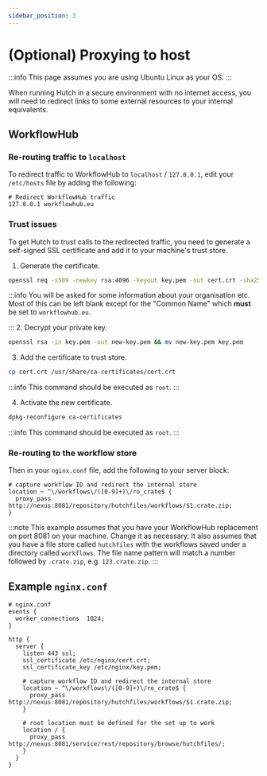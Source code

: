 ```yaml
---
sidebar_position: 3
---
```


# (Optional) Proxying to host

:::info
This page assumes you are using Ubuntu Linux as your OS.
:::

When running Hutch in a secure environment with no internet access, you will need to redirect links to some external resources to your internal equivalents.

## WorkflowHub

### Re-routing traffic to `localhost`
To redirect traffic to WorkflowHub to `localhost` / `127.0.0.1`, edit your `/etc/hosts` file by adding the following:

```
# Redirect WorkflowHub traffic
127.0.0.1 workflowhub.eu
```

### Trust issues
To get Hutch to trust calls to the redirected traffic, you need to generate a self-signed SSL certificate and add it to your machine's trust store.

1. Generate the certificate.

```bash
openssl req -x509 -newkey rsa:4096 -keyout key.pem -out cert.crt -sha256 -days 365
```
:::info
You will be asked for some information about your organisation etc. Most of this can be left blank except for the "Common Name" which **must** be set to `workflowhub.eu`.

:::
2. Decrypt your private key.

```bash
openssl rsa -in key.pem -out new-key.pem && mv new-key.pem key.pem 
```

3. Add the certificate to trust store.

```bash
cp cert.crt /usr/share/ca-certificates/cert.crt
```
:::info
This command should be executed as `root`.
:::

4. Activate the new certificate.

```bash
dpkg-reconfigure ca-certificates
```
:::info
This command should be executed as `root`.
:::

### Re-routing to the workflow store
Then in your `nginx.conf` file, add the following to your server block:
```
# capture workflow ID and redirect the internal store
location ~ ^\/workflows\/([0-9]+)\/ro_crate$ {
  proxy_pass http://nexus:8081/repository/hutchfiles/workflows/$1.crate.zip;
}
```

:::note
This example assumes that you have your WorkflowHub replacement on port 8081 on your machine. Change it as necessary. It also assumes that you have a file store called `hutchfiles` with the workflows saved under a directory called `workflows`. The file name pattern will match a number followed by `.crate.zip`, e.g. `123.crate.zip`.
:::

## Example `nginx.conf`
```
# nginx.conf
events {
  worker_connections  1024;
}

http {
  server {
    listen 443 ssl;
    ssl_certificate /etc/nginx/cert.crt;
    ssl_certificate_key /etc/nginx/key.pem;

    # capture workflow ID and redirect the internal store
    location ~ ^\/workflows\/([0-9]+)\/ro_crate$ {
      proxy_pass http://nexus:8081/repository/hutchfiles/workflows/$1.crate.zip;
    }

    # root location must be defined for the set up to work
    location / {
      proxy_pass http://nexus:8081/service/rest/repository/browse/hutchfiles/;
    }
  }
}
```
